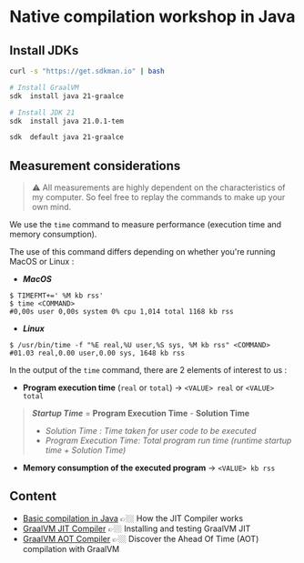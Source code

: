 # Native compilation workshop in Java

## Install JDKs
```bash
curl -s "https://get.sdkman.io" | bash

# Install GraalVM
sdk  install java 21-graalce

# Install JDK 21
sdk  install java 21.0.1-tem

sdk  default java 21-graalce
```

## Measurement considerations
> ⚠️ All measurements are highly dependent on the characteristics of my computer. So feel free to replay the commands to make up your own mind.

We use the `time` command to measure performance (execution time and memory consumption).

The use of this command differs depending on whether you're running MacOS or Linux :
- ***MacOS*** 
```
$ TIMEFMT+=' %M kb rss'
$ time <COMMAND>
#0,00s user 0,00s system 0% cpu 1,014 total 1168 kb rss
```
- ***Linux*** 
```
$ /usr/bin/time -f "%E real,%U user,%S sys, %M kb rss" <COMMAND>
#01.03 real,0.00 user,0.00 sys, 1648 kb rss
```
In the output of the `time` command, there are 2 elements of interest to us :

- **Program execution time** (`real` or `total`) -> `<VALUE> real` or `<VALUE> total`
> ***Startup Time*** = **Program Execution Time** - **Solution Time**
> - *Solution Time : Time taken for user code to be executed*
> - *Program Execution Time: Total program run time (runtime startup time + Solution Time)*

- **Memory consumption of the executed program** -> `<VALUE> kb rss`

## Content
- [Basic compilation in Java](00-basic-compilation) 👉🏼 How the JIT Compiler works
- [GraalVM JIT Compiler](01-graalvm-jit-compiler) 👉🏼 Installing and testing GraalVM JIT
- [GraalVM AOT Compiler](02-graalvm-aot-compiler) 👉🏼 Discover the Ahead Of Time (AOT) compilation with GraalVM   